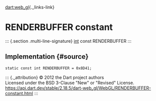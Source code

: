 [dart:web\_gl](../../dart-web_gl/dart-web_gl-library){._links-link}

RENDERBUFFER constant
=====================

::: {.section .multi-line-signature}
[int](../../dart-core/int-class) const RENDERBUFFER
:::

Implementation {#source}
--------------

``` {.language-dart data-language="dart"}
static const int RENDERBUFFER = 0x8D41;
```

::: {._attribution}
© 2012 the Dart project authors\
Licensed under the BSD 3-Clause \"New\" or \"Revised\" License.\
<https://api.dart.dev/stable/2.18.5/dart-web_gl/WebGL/RENDERBUFFER-constant.html>
:::
